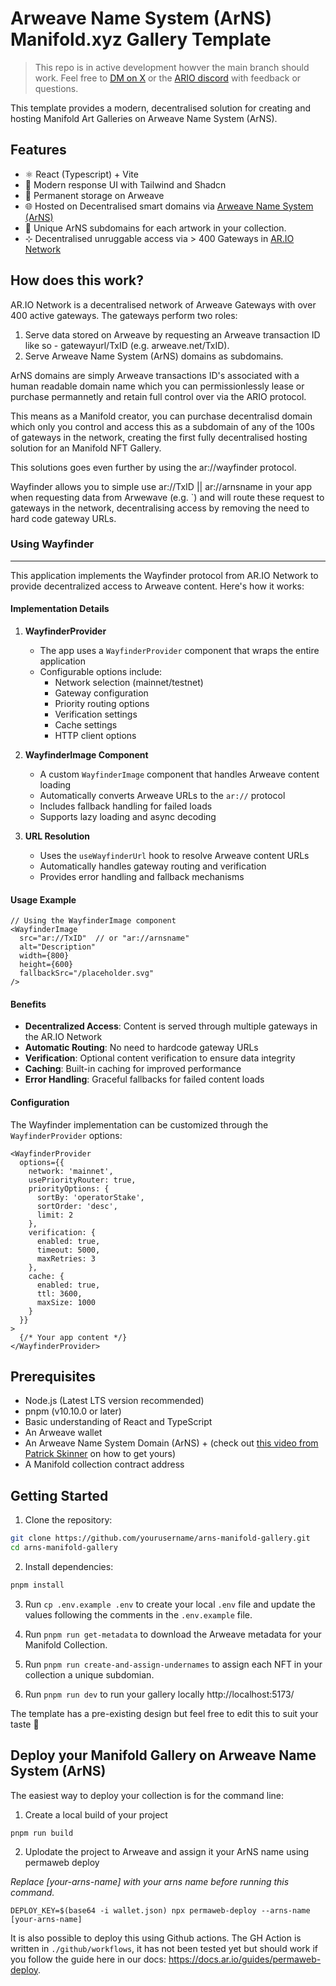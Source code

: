 # Arweave Name System (ArNS) Manifold.xyz Gallery Template

> This repo is in active development howver the main branch should work. Feel free to [DM on X](https://x.com/kempsterrrr) or the [ARIO discord](https://discord.com/invite/HGG52EtTc2) with feedback or questions.

This template provides a modern, decentralised solution for creating and hosting Manifold Art Galleries on Arweave Name System (ArNS).

## Features

- ⚛️ React (Typescript) + Vite
- 🎨 Modern response UI with Tailwind and Shadcn
- 💾 Permanent storage on Arweave
- 🌐 Hosted on Decentralised smart domains via [Arweave Name System (ArNS)](https://ar.io/arns)
- 🦄 Unique ArNS subdomains for each artwork in your collection.
- ⊹ Decentralised unruggable access via > 400 Gateways in [AR.IO Network](https://ar.io)

## How does this work?

AR.IO Network is a decentralised network of Arweave Gateways with over 400 active gateways. The gateways perform two roles:

1. Serve data stored on Arweave by requesting an Arweave transaction ID like so - gatewayurl/TxID (e.g. arweave.net/TxID).
2. Serve Arweave Name System (ArNS) domains as subdomains.

ArNS domains are simply Arweave transactions ID's associated with a human readable domain name which you can permissionlessly lease or purchase permannetly and retain full control over via the ARIO protocol.

This means as a Manifold creator, you can purchase decentralisd domain which only you control and access this as a subdomain of any of the 100s of gateways in the network, creating the first fully decentralised hosting solution for an Manifold NFT Gallery.

This solutions goes even further by using the ar://wayfinder protocol.

Wayfinder allows you to simple use ar://TxID || ar://arnsname in your app when requesting data from Arwewave (e.g. `<img scr="ar://TxID" />) and will route these request to gateways in the network, decentralising access by removing the need to hard code gateway URLs.

### Using Wayfinder
---

This application implements the Wayfinder protocol from AR.IO Network to provide decentralized access to Arweave content. Here's how it works:

#### Implementation Details

1. **WayfinderProvider**
   - The app uses a `WayfinderProvider` component that wraps the entire application
   - Configurable options include:
     - Network selection (mainnet/testnet)
     - Gateway configuration
     - Priority routing options
     - Verification settings
     - Cache settings
     - HTTP client options

2. **WayfinderImage Component**
   - A custom `WayfinderImage` component that handles Arweave content loading
   - Automatically converts Arweave URLs to the `ar://` protocol
   - Includes fallback handling for failed loads
   - Supports lazy loading and async decoding

3. **URL Resolution**
   - Uses the `useWayfinderUrl` hook to resolve Arweave content URLs
   - Automatically handles gateway routing and verification
   - Provides error handling and fallback mechanisms

#### Usage Example

```tsx
// Using the WayfinderImage component
<WayfinderImage
  src="ar://TxID"  // or "ar://arnsname"
  alt="Description"
  width={800}
  height={600}
  fallbackSrc="/placeholder.svg"
/>
```

#### Benefits

- **Decentralized Access**: Content is served through multiple gateways in the AR.IO Network
- **Automatic Routing**: No need to hardcode gateway URLs
- **Verification**: Optional content verification to ensure data integrity
- **Caching**: Built-in caching for improved performance
- **Error Handling**: Graceful fallbacks for failed content loads

#### Configuration

The Wayfinder implementation can be customized through the `WayfinderProvider` options:

```tsx
<WayfinderProvider
  options={{
    network: 'mainnet',
    usePriorityRouter: true,
    priorityOptions: {
      sortBy: 'operatorStake',
      sortOrder: 'desc',
      limit: 2
    },
    verification: {
      enabled: true,
      timeout: 5000,
      maxRetries: 3
    },
    cache: {
      enabled: true,
      ttl: 3600,
      maxSize: 1000
    }
  }}
>
  {/* Your app content */}
</WayfinderProvider>
```

## Prerequisites

- Node.js (Latest LTS version recommended)
- pnpm (v10.10.0 or later)
- Basic understanding of React and TypeScript
- An Arweave wallet
- An Arweave Name System Domain (ArNS) + (check out [this video from Patrick Skinner](https://x.com/ar_io_network/status/1920456149754917127) on how to get yours)
- A Manifold collection contract address

## Getting Started

1. Clone the repository:

```bash
git clone https://github.com/yourusername/arns-manifold-gallery.git
cd arns-manifold-gallery
```

2. Install dependencies:

```bash
pnpm install
```

3. Run `cp .env.example .env` to create your local `.env` file and update the values following the comments in the `.env.example` file.

4. Run `pnpm run get-metadata` to download the Arweave metadata for your Manifold Collection.

5. Run `pnpm run create-and-assign-undernames` to assign each NFT in your collection a unique subdomian.

6. Run `pnpm run dev` to run your gallery locally http://localhost:5173/

The template has a pre-existing design but feel free to edit this to suit your taste 💅

## Deploy your Manifold Gallery on Arweave Name System (ArNS)

The easiest way to deploy your collection is for the command line:

1. Create a local build of your project

```
pnpm run build
```

2. Uplodate the project to Arweave and assign it your ArNS name using permaweb deploy

_Replace [your-arns-name] with your arns name before running this command._

```
DEPLOY_KEY=$(base64 -i wallet.json) npx permaweb-deploy --arns-name [your-arns-name]
```

It is also possible to deploy this using Github actions. The GH Action is written in `./github/workflows`, it has not been tested yet but should work if you follow the guide here in our docs: https://docs.ar.io/guides/permaweb-deploy.
